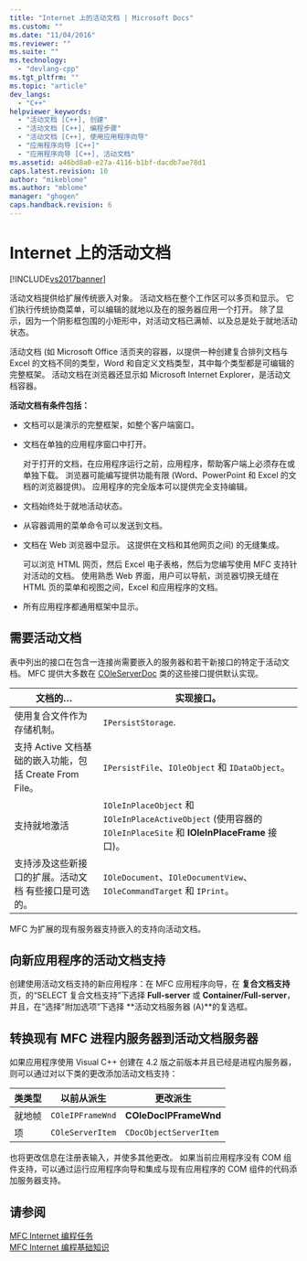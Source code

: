 ```yaml
---
title: "Internet 上的活动文档 | Microsoft Docs"
ms.custom: ""
ms.date: "11/04/2016"
ms.reviewer: ""
ms.suite: ""
ms.technology: 
  - "devlang-cpp"
ms.tgt_pltfrm: ""
ms.topic: "article"
dev_langs: 
  - "C++"
helpviewer_keywords: 
  - "活动文档 [C++], 创建"
  - "活动文档 [C++], 编程步骤"
  - "活动文档 [C++], 使用应用程序向导"
  - "应用程序向导 [C++]"
  - "应用程序向导 [C++], 活动文档"
ms.assetid: a46bd8a0-e27a-4116-b1bf-dacdb7ae78d1
caps.latest.revision: 10
author: "mikeblome"
ms.author: "mblome"
manager: "ghogen"
caps.handback.revision: 6
---
```

# Internet 上的活动文档
[!INCLUDE[vs2017banner](../assembler/inline/includes/vs2017banner.md)]

活动文档提供给扩展传统嵌入对象。  活动文档在整个工作区可以多页和显示。  它们执行传统协商菜单，可以编辑的就地以及在的服务器应用一个打开。  除了显示，因为一个阴影框包围的小矩形中，对活动文档已满帧、以及总是处于就地活动状态。  
  
 活动文档 \(如 Microsoft Office 活页夹的容器，以提供一种创建复合排列文档与 Excel 的文档不同的类型，Word 和自定义文档类型，其中每个类型都是可编辑的完整框架。  活动文档在浏览器还显示如 Microsoft Internet Explorer，是活动文档容器。  
  
 **活动文档有条件包括：**  
  
-   文档可以是演示的完整框架，如整个客户端窗口。  
  
-   文档在单独的应用程序窗口中打开。  
  
     对于打开的文档，在应用程序运行之前，应用程序，帮助客户端上必须存在或单独下载。  浏览器可能编写提供功能有限 \(Word、PowerPoint 和 Excel 的文档的浏览器提供\)。  应用程序的完全版本可以提供完全支持编辑。  
  
-   文档始终处于就地活动状态。  
  
-   从容器调用的菜单命令可以发送到文档。  
  
-   文档在 Web 浏览器中显示。  这提供在文档和其他网页之间\) 的无缝集成。  
  
     可以浏览 HTML 网页，然后 Excel 电子表格，然后为您编写使用 MFC 支持针对活动的文档。  使用熟悉 Web 界面，用户可以导航，浏览器切换无缝在 HTML 页的菜单和视图之间，Excel 和应用程序的文档。  
  
-   所有应用程序都通用框架中显示。  
  
## 需要活动文档  
 表中列出的接口在包含一连接尚需要嵌入的服务器和若干新接口的特定于活动文档。  MFC 提供大多数在 [COleServerDoc](../mfc/reference/coleserverdoc-class.md) 类的这些接口提供默认实现。  
  
|文档的…|实现接口。|  
|----------|-----------|  
|使用复合文件作为存储机制。|`IPersistStorage`.|  
|支持 Active 文档基础的嵌入功能，包括 Create From File。|`IPersistFile`、`IOleObject` 和 `IDataObject`。|  
|支持就地激活|`IOleInPlaceObject` 和 `IOleInPlaceActiveObject` \(使用容器的 `IOleInPlaceSite` 和 **IOleInPlaceFrame** 接口\)。|  
|支持涉及这些新接口的扩展。活动文档  有些接口是可选的。|`IOleDocument`、`IOleDocumentView`、`IOleCommandTarget` 和 `IPrint`。|  
  
 MFC 为扩展的现有服务器支持嵌入的支持向活动文档。  
  
## 向新应用程序的活动文档支持  
 创建使用活动文档支持的新应用程序：在 MFC 应用程序向导，在 **复合文档支持** 页，的“SELECT 复合文档支持”下选择 **Full\-server** 或 **Container\/Full\-server**，并且，在“选择"附加选项”下选择 **活动文档服务器 \(A\)**的复选框。  
  
##  <a name="_core_convert_an_existing_mfc_in.2d.process_server_to_an_activex_document_server"></a> 转换现有 MFC 进程内服务器到活动文档服务器  
 如果应用程序使用 Visual C\+\+ 创建在 4.2 版之前版本并且已经是进程内服务器，则可以通过对以下类的更改添加活动文档支持：  
  
|类类型|以前从派生|更改派生|  
|---------|-----------|----------|  
|就地帧|`COleIPFrameWnd`|**COleDocIPFrameWnd**|  
|项|`COleServerItem`|`CDocObjectServerItem`|  
  
 也将更改信息在注册表输入，并使多其他更改。  如果当前应用程序没有 COM 组件支持，可以通过运行应用程序向导和集成与现有应用程序的 COM 组件的代码添加服务器支持。  
  
## 请参阅  
 [MFC Internet 编程任务](../mfc/mfc-internet-programming-tasks.md)   
 [MFC Internet 编程基础知识](../mfc/mfc-internet-programming-basics.md)